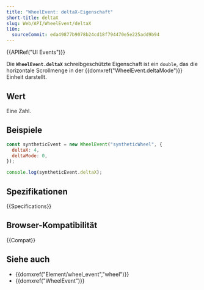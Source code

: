 ```yaml
---
title: "WheelEvent: deltaX-Eigenschaft"
short-title: deltaX
slug: Web/API/WheelEvent/deltaX
l10n:
  sourceCommit: eda49877b9078b24cd18f794470e5e225add9b94
---
```


{{APIRef("UI Events")}}

Die **`WheelEvent.deltaX`** schreibgeschützte Eigenschaft ist ein
`double`, das die horizontale Scrollmenge in der
{{domxref("WheelEvent.deltaMode")}} Einheit darstellt.

## Wert

Eine Zahl.

## Beispiele

```js
const syntheticEvent = new WheelEvent("syntheticWheel", {
  deltaX: 4,
  deltaMode: 0,
});

console.log(syntheticEvent.deltaX);
```

## Spezifikationen

{{Specifications}}

## Browser-Kompatibilität

{{Compat}}

## Siehe auch

- {{domxref("Element/wheel_event","wheel")}}
- {{domxref("WheelEvent")}}
